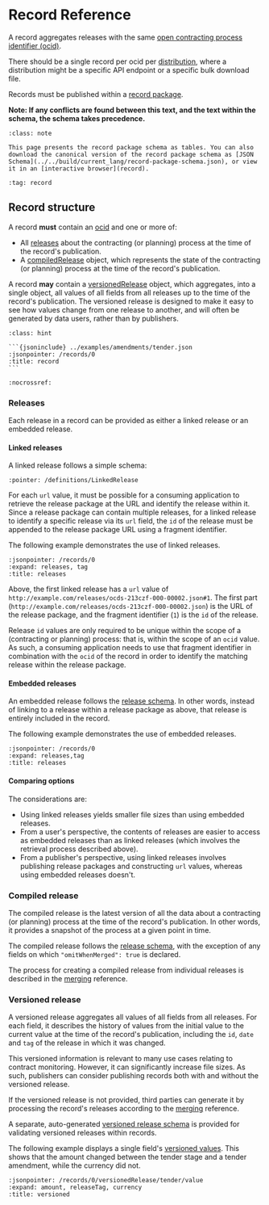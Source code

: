 # Record Reference

A record aggregates releases with the same [open contracting process identifier (ocid)](identifiers.md#open-contracting-process-identifier-ocid).

There should be a single record per ocid per [distribution](https://www.w3.org/TR/vocab-dcat-2/#Class:Distribution), where a distribution might be a specific API endpoint or a specific bulk download file.

Records must be published within a [record package](packaging/record_package). 

**Note: If any conflicts are found between this text, and the text within the schema, the schema takes precedence.**

```{admonition} Browsing the schema
:class: note

This page presents the record package schema as tables. You can also download the canonical version of the record package schema as [JSON Schema](../../build/current_lang/record-package-schema.json), or view it in an [interactive browser](record).
```

```{workedexamplelist} The following worked examples are available for records
:tag: record
```

## Record structure

A record **must** contain an [ocid](identifiers.md#open-contracting-process-identifier-ocid) and one or more of:

* All [releases](#releases) about the contracting (or planning) process at the time of the record's publication.
* A [compiledRelease](#compiled-release) object, which represents the state of the contracting (or planning) process at the time of the record's publication.

A record **may** contain a [versionedRelease](#versioned-release) object, which aggregates, into a single object, all values of all fields from all releases up to the time of the record's publication. The versioned release is designed to make it easy to see how values change from one release to another, and will often be generated by data users, rather than by publishers.

````{admonition} Example
:class: hint

```{jsoninclude} ../examples/amendments/tender.json
:jsonpointer: /records/0
:title: record
```
````

```{jsonschema} ../../build/current_lang/record-schema.json
:nocrossref:
```

### Releases

Each release in a record can be provided as either a linked release or an embedded release.

#### Linked releases

A linked release follows a simple schema:

```{jsonschema} ../../build/current_lang/record-schema.json
:pointer: /definitions/LinkedRelease
```

For each `url` value, it must be possible for a consuming application to retrieve the release package at the URL and identify the release within it. Since a release package can contain multiple releases, for a linked release to identify a specific release via its `url` field, the `id` of the release must be appended to the release package URL using a fragment identifier.

The following example demonstrates the use of linked releases.

```{jsoninclude} ../examples/record_reference/linked_releases.json
:jsonpointer: /records/0
:expand: releases, tag
:title: releases
```

Above, the first linked release has a `url` value of `http://example.com/releases/ocds-213czf-000-00002.json#1`. The first part (`http://example.com/releases/ocds-213czf-000-00002.json`) is the URL of the release package, and the fragment identifier (`1`) is the `id` of the release.

Release `id` values are only required to be unique within the scope of a (contracting or planning) process: that is, within the scope of an `ocid` value. As such, a consuming application needs to use that fragment identifier in combination with the `ocid` of the record in order to identify the matching release within the release package.

#### Embedded releases

An embedded release follows the [release schema](reference). In other words, instead of linking to a release within a release package as above, that release is entirely included in the record.

The following example demonstrates the use of embedded releases.

```{jsoninclude} ../examples/amendments/tender.json
:jsonpointer: /records/0
:expand: releases,tag
:title: releases
```

#### Comparing options

The considerations are:

* Using linked releases yields smaller file sizes than using embedded releases.
* From a user's perspective, the contents of releases are easier to access as embedded releases than as linked releases (which involves the retrieval process described above).
* From a publisher's perspective, using linked releases involves publishing release packages and constructing `url` values, whereas using embedded releases doesn't.

### Compiled release

The compiled release is the latest version of all the data about a contracting (or planning) process at the time of the record's publication. In other words, it provides a snapshot of the process at a given point in time.

The compiled release follows the [release schema](reference), with the exception of any fields on which `"omitWhenMerged": true` is declared.

The process for creating a compiled release from individual releases is described in the [merging](merging) reference.

### Versioned release

A versioned release aggregates all values of all fields from all releases. For each field, it describes the history of values from the initial value to the current value at the time of the record's publication, including the `id`, `date` and `tag` of the release in which it was changed.

This versioned information is relevant to many use cases relating to contract monitoring. However, it can significantly increase file sizes. As such, publishers can consider publishing records both with and without the versioned release.

If the versioned release is not provided, third parties can generate it by processing the record's releases according to the [merging](merging) reference.

A separate, auto-generated [versioned release schema](../../build/current_lang/versioned-release-validation-schema.json) is provided for validating versioned releases within records.

The following example displays a single field's [versioned values](merging.md#versioned-values). This shows that the amount changed between the tender stage and a tender amendment, while the currency did not.

```{jsoninclude} ../examples/amendments/tender.json
:jsonpointer: /records/0/versionedRelease/tender/value
:expand: amount, releaseTag, currency
:title: versioned
```
